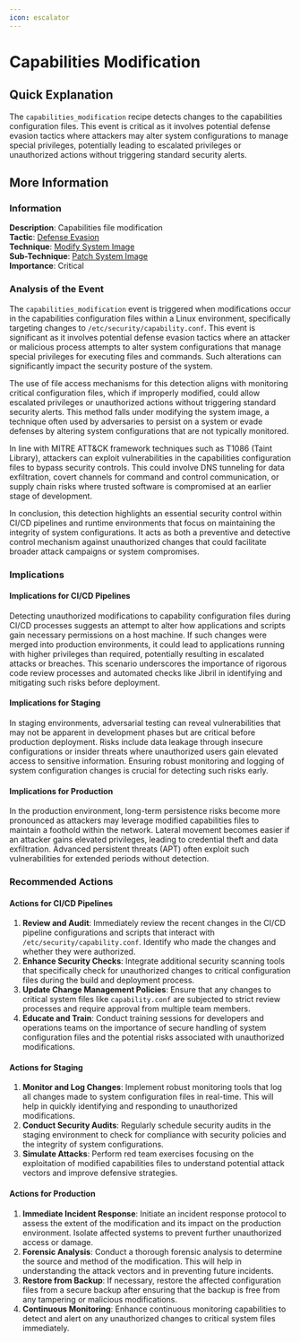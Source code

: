```yaml
---
icon: escalator
---
```


# Capabilities Modification

## Quick Explanation

The `capabilities_modification` recipe detects changes to the capabilities configuration files. This event is critical as it involves potential defense evasion tactics where attackers may alter system configurations to manage special privileges, potentially leading to escalated privileges or unauthorized actions without triggering standard security alerts.

## More Information

### Information

**Description**: Capabilities file modification  
**Tactic**: [Defense Evasion](../../mitre/tactics/TA0005.md)  
**Technique**: [Modify System Image](../../mitre/techniques/T1601.md)  
**Sub-Technique**: [Patch System Image](../../mitre/techniques/T1601.001.md)  
**Importance**: Critical

### Analysis of the Event

The `capabilities_modification` event is triggered when modifications occur in the capabilities configuration files within a Linux environment, specifically targeting changes to `/etc/security/capability.conf`. This event is significant as it involves potential defense evasion tactics where an attacker or malicious process attempts to alter system configurations that manage special privileges for executing files and commands. Such alterations can significantly impact the security posture of the system.

The use of file access mechanisms for this detection aligns with monitoring critical configuration files, which if improperly modified, could allow escalated privileges or unauthorized actions without triggering standard security alerts. This method falls under modifying the system image, a technique often used by adversaries to persist on a system or evade defenses by altering system configurations that are not typically monitored.

In line with MITRE ATT\&CK framework techniques such as T1086 (Taint Library), attackers can exploit vulnerabilities in the capabilities configuration files to bypass security controls. This could involve DNS tunneling for data exfiltration, covert channels for command and control communication, or supply chain risks where trusted software is compromised at an earlier stage of development.

In conclusion, this detection highlights an essential security control within CI/CD pipelines and runtime environments that focus on maintaining the integrity of system configurations. It acts as both a preventive and detective control mechanism against unauthorized changes that could facilitate broader attack campaigns or system compromises.

### Implications

#### Implications for CI/CD Pipelines

Detecting unauthorized modifications to capability configuration files during CI/CD processes suggests an attempt to alter how applications and scripts gain necessary permissions on a host machine. If such changes were merged into production environments, it could lead to applications running with higher privileges than required, potentially resulting in escalated attacks or breaches. This scenario underscores the importance of rigorous code review processes and automated checks like Jibril in identifying and mitigating such risks before deployment.

#### Implications for Staging

In staging environments, adversarial testing can reveal vulnerabilities that may not be apparent in development phases but are critical before production deployment. Risks include data leakage through insecure configurations or insider threats where unauthorized users gain elevated access to sensitive information. Ensuring robust monitoring and logging of system configuration changes is crucial for detecting such risks early.

#### Implications for Production

In the production environment, long-term persistence risks become more pronounced as attackers may leverage modified capabilities files to maintain a foothold within the network. Lateral movement becomes easier if an attacker gains elevated privileges, leading to credential theft and data exfiltration. Advanced persistent threats (APT) often exploit such vulnerabilities for extended periods without detection.

### Recommended Actions

#### Actions for CI/CD Pipelines

1. **Review and Audit**: Immediately review the recent changes in the CI/CD pipeline configurations and scripts that interact with `/etc/security/capability.conf`. Identify who made the changes and whether they were authorized.
2. **Enhance Security Checks**: Integrate additional security scanning tools that specifically check for unauthorized changes to critical configuration files during the build and deployment process.
3. **Update Change Management Policies**: Ensure that any changes to critical system files like `capability.conf` are subjected to strict review processes and require approval from multiple team members.
4. **Educate and Train**: Conduct training sessions for developers and operations teams on the importance of secure handling of system configuration files and the potential risks associated with unauthorized modifications.

#### Actions for Staging

1. **Monitor and Log Changes**: Implement robust monitoring tools that log all changes made to system configuration files in real-time. This will help in quickly identifying and responding to unauthorized modifications.
2. **Conduct Security Audits**: Regularly schedule security audits in the staging environment to check for compliance with security policies and the integrity of system configurations.
3. **Simulate Attacks**: Perform red team exercises focusing on the exploitation of modified capabilities files to understand potential attack vectors and improve defensive strategies.

#### Actions for Production

1. **Immediate Incident Response**: Initiate an incident response protocol to assess the extent of the modification and its impact on the production environment. Isolate affected systems to prevent further unauthorized access or damage.
2. **Forensic Analysis**: Conduct a thorough forensic analysis to determine the source and method of the modification. This will help in understanding the attack vectors and in preventing future incidents.
3. **Restore from Backup**: If necessary, restore the affected configuration files from a secure backup after ensuring that the backup is free from any tampering or malicious modifications.
4. **Continuous Monitoring**: Enhance continuous monitoring capabilities to detect and alert on any unauthorized changes to critical system files immediately.
